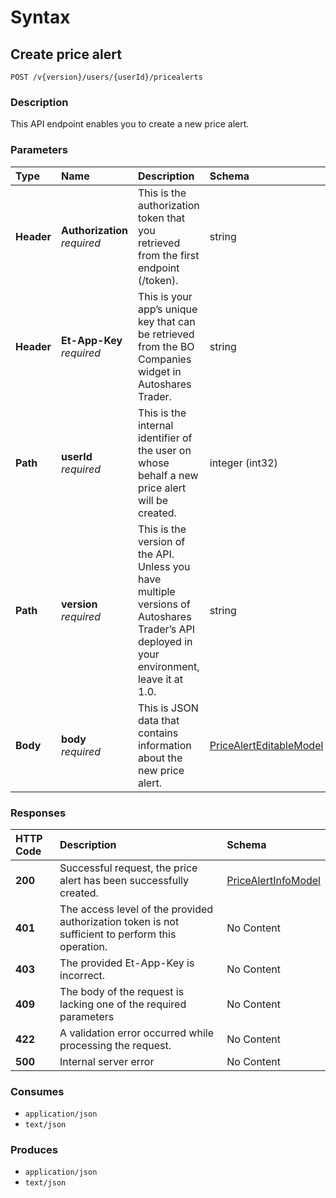 # Syntax

## Create price alert

```text
POST /v{version}/users/{userId}/pricealerts
```

### Description

This API endpoint enables you to create a new price alert.

### Parameters

| Type | Name | Description | Schema | Default |
| :--- | :--- | :--- | :--- | :--- |
| **Header** | **Authorization**   _required_ | This is the authorization token that you retrieved from the first endpoint \(/token\). | string |  |
| **Header** | **Et-App-Key**   _required_ | This is your app’s unique key that can be retrieved from the BO Companies widget in Autoshares Trader. | string |  |
| **Path** | **userId**   _required_ | This is the internal identifier of the user on whose behalf a new price alert will be created. | integer \(int32\) |  |
| **Path** | **version**   _required_ | This is the version of the API. Unless you have multiple versions of Autoshares Trader’s API deployed in your environment, leave it at 1.0. | string | `"1"` |
| **Body** | **body**   _required_ | This is JSON data that contains information about the new price alert. | [PriceAlertEditableModel](pricealerts_createpricealert.md#pricealerteditablemodel) |  |

### Responses

| HTTP Code | Description | Schema |
| :--- | :--- | :--- |
| **200** | Successful request, the price alert has been successfully created. | [PriceAlertInfoModel](pricealerts_createpricealert.md#pricealertinfomodel) |
| **401** | The access level of the provided authorization token is not sufficient to perform this operation. | No Content |
| **403** | The provided Et-App-Key is incorrect. | No Content |
| **409** | The body of the request is lacking one of the required parameters | No Content |
| **422** | A validation error occurred while processing the request. | No Content |
| **500** | Internal server error | No Content |

### Consumes

* `application/json`
* `text/json`

### Produces

* `application/json`
* `text/json`

